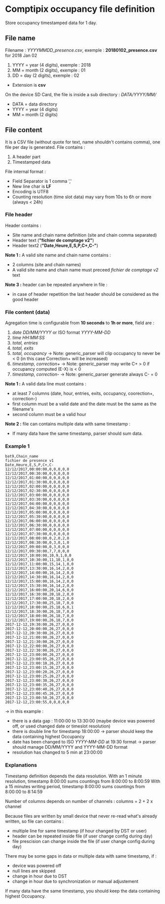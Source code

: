 # Comptipix occupancy file definition

Store occupancy timestamped data for 1 day.

## File name

Filename : *YYYYMMDD_presence.csv*, exemple : **20180102_presence.csv** for 2018 Jan 02

1. YYYY = year (4 digits), exemple : 2018
2. MM = month (2 digits), exemple : 01
3. DD = day (2 digits), exemple : 02

- Extension is **csv**

On the device SD Card, the file is inside a sub directory : *DATA/YYYY/MM/*

- DATA = data directory
- YYYY = year (4 digits)
- MM = month (2 digits)

## File content

It is a CSV file (without quote for text, name shouldn't contains comma), one file per day is generated.
File contains :

1. A header part
2. Timestamped data

File internal format :

- Field Separator is 1 comma ','
- New line char is **LF**
- Encoding is UTF8
- Counting resolution (time slot data) may vary from 10s to 6h or more (always < 24h)

### File header

Header contains :

- Site name and chain name definition (site and chain comma separated)
- Header text (**"fichier de comptage v2"**)
- Header text2 (**"Date,Heure,E,S,P,C+,C-"**)

**Note 1 :** A valid site name and chain name contains :

- 2 columns (site and chain names)
- A valid site name and chain name must preceed *fichier de comptage v2* text

**Note 3 :** header can be repeated anywhere in file :

- in case of header repetition the last header should be considered as the good header

### File content (data)

Agregation time is configurable from **10 seconds**  to **1h or more**, field are :

1. *date DD/MM/YYYY* or ISO format *YYYY-MM-DD*
2. *time HH:MM:SS*
3. *total, entries*
4. *total, exits*
5. *total, occupancy* -> Note: generic_parser will clip occupancy to never be < 0 (in this case Correction+ will be increased)
6. *timestamp, correction+* -> Note: generic_parser may write C+ > 0 if occupancy computed (E-X) is < 0
7. *timestamp, correction-* -> Note: generic_parser generate always C- = 0

**Note 1 :** A valid data line must contains :

- at least 7 columns (date, hour, entries, exits, occupancy, coorection+, correction-)
- first column must be a valid date and the date must be the same as the filename's
- second column must be a valid hour

**Note 2 :** file can contains multiple data with same timestamp :

- If many data have the same timestamp, parser should sum data.

### Example 1

```csv
bat9,Chain_name
fichier de presence v1
Date,Heure,E,S,P,C+,C-
12/12/2017,00:00:00,0,0,0,0,0
12/12/2017,00:30:00,0,0,0,0,0
12/12/2017,01:00:00,0,0,0,0,0
12/12/2017,01:30:00,0,0,0,0,0
12/12/2017,02:00:00,0,0,0,0,0
12/12/2017,02:30:00,0,0,0,0,0
12/12/2017,03:00:00,0,0,0,0,0
12/12/2017,03:30:00,0,0,0,0,0
12/12/2017,04:00:00,0,0,0,0,0
12/12/2017,04:30:00,0,0,0,0,0
12/12/2017,05:00:00,0,0,0,0,0
12/12/2017,05:30:00,0,0,0,0,0
12/12/2017,06:00:00,0,0,0,0,0
12/12/2017,06:30:00,0,0,0,0,0
12/12/2017,07:00:00,0,0,0,0,0
12/12/2017,07:30:00,0,0,0,0,0
12/12/2017,08:00:00,0,2,0,2,0
12/12/2017,08:30:00,0,3,0,1,0
12/12/2017,09:00:00,0,3,0,0,0
12/12/2017,09:30:00,7,7,0,0,0
12/12/2017,10:00:00,10,9,1,0,0
12/12/2017,10:30:00,11,10,1,0,0
12/12/2017,11:00:00,15,14,1,0,0
12/12/2017,13:30:00,16,14,2,0,0
12/12/2017,14:00:00,16,14,2,0,0
12/12/2017,14:30:00,16,14,2,0,0
12/12/2017,15:00:00,16,14,2,0,0
12/12/2017,15:30:00,16,14,2,0,0
12/12/2017,16:00:00,20,14,6,0,0
12/12/2017,16:30:00,20,18,2,0,0
12/12/2017,17:00:00,20,18,2,0,0
12/12/2017,17:30:00,25,18,7,0,0
12/12/2017,18:00:00,25,18,6,0,1
12/12/2017,18:30:00,26,18,7,0,0
12/12/2017,18:00:00,26,18,7,0,0
12/12/2017,19:00:00,26,18,7,0,0
2017-12-12,19:30:00,26,27,0,0,0
2017-12-12,20:00:00,26,27,0,0,0
2017-12-12,20:30:00,26,27,0,0,0
2017-12-12,21:00:00,26,27,0,0,0
2017-12-12,21:30:00,26,27,0,0,0
2017-12-12,22:00:00,26,27,0,0,0
2017-12-12,22:30:00,26,27,0,0,0
2017-12-12,23:00:00,26,27,0,0,0
2017-12-12,23:00:05,26,27,0,0,0
2017-12-12,23:00:10,26,27,0,0,0
2017-12-12,23:00:15,26,27,0,0,0
2017-12-12,23:00:20,26,27,0,0,0
2017-12-12,23:00:25,26,27,0,0,0
2017-12-12,23:00:30,26,27,0,0,0
2017-12-12,23:00:35,26,27,0,0,0
2017-12-12,23:00:40,26,27,0,0,0
2017-12-12,23:00:45,26,27,0,0,0
2017-12-12,23:00:50,26,27,0,0,0
2017-12-12,23:00:55,0,0,0,0,0
```

 → in this example :

- there is a data gap : 11:00:00 to 13:30:00 (maybe device was powered off, or used changed date or timeslot resolution)
- there is double line for timestamp 18:00:00 → parser should keep the data containing highest Occupancy
- date has been changed to ISO *YYYY-MM-DD* at 19:30 format → parser should manage DD/MM/YYYY and YYYY-MM-DD format
- resolution has changed to 5 min at 23:00:00

### Explanations

Timestamp definition depends the data resolution. With an 1 minute resolution, timestamp 8:00:00 sums countings from 8:00:00 to 8:00:59
With a 15 minutes writing period, timestamp 8:00:00 sums countings from 8:00:00 to 8:14:59

Number of columns depends on number of channels : columns = 2 + 2 x channel

Because files are written by small device that never re-read what's already written, so file can contains :

- multiple line for same timestamp (if hour changed by DST or user)
- header can be repeated inside file (if user change config during day)
- file prescision can change inside the file (if user change config during day)

There may be some gaps in data or multiple data with same timestamp, if :

- device was powered off
- null lines are skipped
- change in hour due to DST
- change in hour due to synchronization or manual adjustement

If many data have the same timestamp, you should keep the data containing highest Occupancy.
